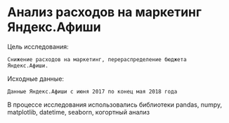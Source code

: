  # Анализ расходов на маркетинг Яндекс.Афиши 

 Цель исследования:

    Снижение расходов на маркетинг, перераспределение бюджета Яндекс.Афиши.
    
 Исходные данные:
        
    Данные Яндекс.Афиши с июня 2017 по конец мая 2018 года

 В процессе исследования использовались библиотеки  pandas, numpy, matplotlib, datetime, seaborn, когортный анализ
 
